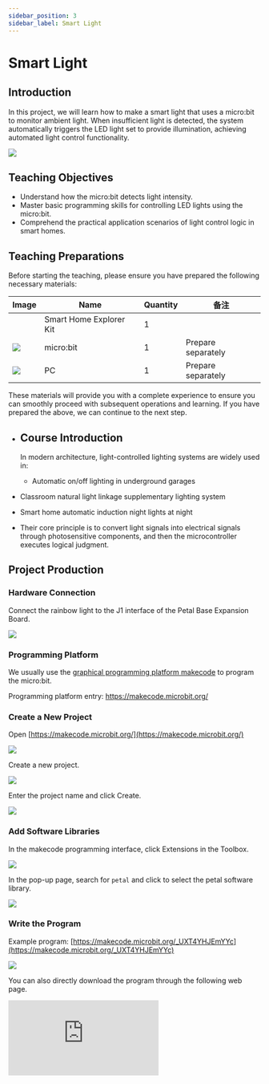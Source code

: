 ```yaml
---
sidebar_position: 3
sidebar_label: Smart Light
---
```


# Smart Light

## Introduction

In this project, we will learn how to make a smart light that uses a micro:bit to monitor ambient light. When insufficient light is detected, the system automatically triggers the LED light set to provide illumination, achieving automated light control functionality.

![](https://wiki-media-ef.oss-cn-hongkong.aliyuncs.com/docs/microbit/petal-series/petal-smart-home-explorer-kit/images/case-01-01.png)

## Teaching Objectives

- Understand how the micro:bit detects light intensity.
- Master basic programming skills for controlling LED lights using the micro:bit.
- Comprehend the practical application scenarios of light control logic in smart homes.

## Teaching Preparations

Before starting the teaching, please ensure you have prepared the following necessary materials:

| **Image** | **Name** | **Quantity** | **备注** |
| --- | --- | --- | --- |
| | Smart Home Explorer Kit | 1 |  |
| ![](https://wiki-media-ef.oss-cn-hongkong.aliyuncs.com/docs/microbit/interesting-case/cutebot-fun-football-game-kit/cases-libraries/images/microbit.png) | micro:bit | 1 | Prepare separately |
| ![](https://wiki-media-ef.oss-cn-hongkong.aliyuncs.com/docs/microbit/interesting-case/cutebot-fun-football-game-kit/cases-libraries/images/pc.png) | PC | 1 | Prepare separately |

These materials will provide you with a complete experience to ensure you can smoothly proceed with subsequent operations and learning. If you have prepared the above, we can continue to the next step.

- ## Course Introduction

  In modern architecture, light-controlled lighting systems are widely used in:



  - Automatic on/off lighting in underground garages
- Classroom natural light linkage supplementary lighting system
- Smart home automatic induction night lights at night
- Their core principle is to convert light signals into electrical signals through photosensitive components, and then the microcontroller executes logical judgment.

## Project Production

### Hardware Connection

Connect the rainbow light to the J1 interface of the Petal Base Expansion Board.

![](https://wiki-media-ef.oss-cn-hongkong.aliyuncs.com/docs/microbit/petal-series/petal-smart-home-explorer-kit/images/case-01-02.png)

### Programming Platform

We usually use the [graphical programming platform makecode](https://makecode.microbit.org/) to program the micro:bit.



Programming platform entry: https://makecode.microbit.org/

### Create a New Project

Open [https://makecode.microbit.org/](https://makecode.microbit.org/)

![](https://wiki-media-ef.oss-cn-hongkong.aliyuncs.com/docs/microbit/interesting-case/cutebot-fun-football-game-kit/cases-libraries/images/makecode.png)

Create a new project.

![](https://wiki-media-ef.oss-cn-hongkong.aliyuncs.com/docs/microbit/interesting-case/cutebot-fun-football-game-kit/cases-libraries/images/makecode-new-project-01.png)

Enter the project name and click Create.

![](https://wiki-media-ef.oss-cn-hongkong.aliyuncs.com/docs/microbit/interesting-case/cutebot-fun-football-game-kit/cases-libraries/images/makecode-new-project-02.png)

### Add Software Libraries

In the makecode programming interface, click Extensions in the Toolbox.

![](https://wiki-media-ef.oss-cn-hongkong.aliyuncs.com/docs/microbit/interesting-case/classroom-science-pack/images/classroom-science-pack-add-extensions-02.png)

In the pop-up page, search for `petal` and click to select the petal software library.


![](https://wiki-media-ef.oss-cn-hongkong.aliyuncs.com/docs/microbit/interesting-case/classroom-science-pack/images/classroom-science-pack-add-extensions-03.png)

### Write the Program

Example program: [https://makecode.microbit.org/_UXT4YHJEmYYc](https://makecode.microbit.org/_UXT4YHJEmYYc)

![](https://wiki-media-ef.oss-cn-hongkong.aliyuncs.com/docs/microbit/petal-series/petal-smart-home-explorer-kit/images/case-01-03.png)

You can also directly download the program through the following web page.

<div
    style={{
        position: 'relative',
        paddingBottom: '60%',
        overflow: 'hidden',
    }}
>
    <iframe
        src="https://makecode.microbit.org/_UXT4YHJEmYYc"
        frameborder="0"
        sandbox="allow-popups allow-forms allow-scripts allow-same-origin"
        style={{
            position: 'absolute',
            width: '100%',
            height: '100%',
        }}
    />
</div>




### How to Download the Program to micro:bit?

Connect the PC to the micro:bit V2 using a USB cable.

![](https://wiki-media-ef.oss-cn-hongkong.aliyuncs.com/docs/microbit/interesting-case/microbit-smart-climate-kit/cases-libraries/images/connect-microbit.gif)

After a successful connection, a drive named `MICROBIT` will be recognized on the computer.

![](https://wiki-media-ef.oss-cn-hongkong.aliyuncs.com/docs/microbit/interesting-case/microbit-smart-climate-kit/cases-libraries/images/microbit-drive.png)

Click the icon in the lower left corner![](https://wiki-media-ef.oss-cn-hongkong.aliyuncs.com/docs/microbit/interesting-case/microbit-smart-climate-kit/cases-libraries/images/download-01.png)，and chose`Connect Device`。

![](https://wiki-media-ef.oss-cn-hongkong.aliyuncs.com/docs/microbit/interesting-case/microbit-smart-climate-kit/cases-libraries/images/download-02.png)

click![](https://wiki-media-ef.oss-cn-hongkong.aliyuncs.com/docs/microbit/interesting-case/microbit-smart-climate-kit/cases-libraries/images/download-03.png)。

![](https://wiki-media-ef.oss-cn-hongkong.aliyuncs.com/docs/microbit/interesting-case/microbit-smart-climate-kit/cases-libraries/images/download-04.png)

click![](https://wiki-media-ef.oss-cn-hongkong.aliyuncs.com/docs/microbit/interesting-case/microbit-smart-climate-kit/cases-libraries/images/download-05.png)。

![](https://wiki-media-ef.oss-cn-hongkong.aliyuncs.com/docs/microbit/interesting-case/microbit-smart-climate-kit/cases-libraries/images/download-06.png)

In the pop-up window, select `BBC micro:bit CMSIS-DAP`, then select *Connect*. The micro:bit is now successfully connected.

![](https://wiki-media-ef.oss-cn-hongkong.aliyuncs.com/docs/microbit/interesting-case/microbit-smart-climate-kit/cases-libraries/images/download-07.png)

Click to download the program.

![](https://wiki-media-ef.oss-cn-hongkong.aliyuncs.com/docs/microbit/interesting-case/microbit-smart-climate-kit/cases-libraries/images/download-08.png)

### Results

After powering on, the smart light automatically turns on or off the rainbow light according to the ambient light intensity.

## Extended Knowledge

**Applications of Smart Light-Controlled Lights in Daily Life**



Smart light-controlled lights are widely used in daily life, improving the convenience, energy efficiency, and comfort of lighting systems through intelligent control. The following are some specific application scenarios:



- **Home Automation**: In home environments, smart light-controlled lights can automatically adjust brightness and color temperature based on residents' daily living habits, such as automatically reducing brightness at night to create a comfortable sleeping environment or simulating a sunrise to gradually light up in the morning, helping people wake up more naturally.
- **Energy-Saving Lighting**: Smart light-controlled lights can automatically turn on/off according to changes in ambient light, such as reducing or turning off artificial lighting when natural light is sufficient, thereby saving energy.
- **Security Lighting**: In the field of security monitoring, smart light-controlled lights can automatically turn on when abnormal activities are detected, serving as a warning and deterrent.
- **Commercial Lighting**: In commercial environments such as shopping malls, supermarkets, and office buildings, smart light-controlled lights can automatically adjust lighting according to human flow and time, saving energy while meeting lighting needs in different scenarios.
- **Public Lighting**: In public areas such as streets, parks, and squares, smart light-controlled lights can automatically adjust brightness according to seasons, weather, and time to ensure uniform and safe lighting.
- **Educational Lighting**: In educational 场所 (places) like schools and libraries, smart light-controlled lights can provide suitable light, reducing eye fatigue and improving learning efficiency.
- **Medical Lighting**: In hospitals and clinics, smart light-controlled lights can provide appropriate lighting according to different medical activities and patient needs, such as providing shadowless light effects in operating rooms.
- **Hotel Lighting**: Hotel rooms can use smart light-controlled lights to provide multiple lighting modes, such as reading mode and relaxation mode, to enhance guests' comfort and satisfaction.
- **Smart Curtain Systems**: Combined with smart curtain systems, smart light-controlled lights can automatically adjust brightness according to the opening and closing of curtains to ensure suitable indoor light.
- **Emergency Lighting**: In emergency situations such as fires or earthquakes, smart light-controlled lights can automatically switch to emergency lighting mode to guide people to evacuate safely.



These applications of smart light-controlled lights not only improve the quality of life but also help save energy and reduce emissions, serving as an important part of modern smart home and smart city construction. With the advancement of technology and the increase in consumers' demand for intelligence, the applications of smart light-controlled lights will become more extensive and in-depth.
